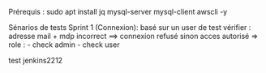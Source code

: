 Prérequis :
sudo apt install jq mysql-server mysql-client awscli -y

Sénarios de tests
Sprint 1 (Connexion): 
    basé sur un user de test vérifier :
        adresse mail + mdp incorrect ==> connexion refusé 
                                        sinon acces autorisé
                                        => role :
                                            - check admin 
                                            - check user


test jenkins2212
